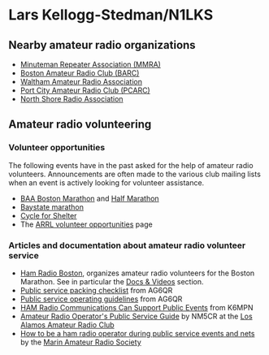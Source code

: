 # Lars Kellogg-Stedman/N1LKS

## Nearby amateur radio organizations

- [Minuteman Repeater Association (MMRA)](https://www.mmra.org/)
- [Boston Amateur Radio Club (BARC)](https://www.barc.org/)
- [Waltham Amateur Radio Association](https://walthamara.org/)
- [Port City Amateur Radio Club (PCARC)](https://w1wqm.org/repeaters/)
- [North Shore Radio Association](https://www.nsradio.org/)

## Amateur radio volunteering

<!--
### Locally hosted documentation

- [Baystate marathon](docs/baystate-marathon/)
-->

### Volunteer opportunities

The following events have in the past asked for the help of amateur radio volunteers. Announcements are often made to the various club mailing lists when an event is actively looking for volunteer assistance.

- [BAA Boston Marathon](https://www.baa.org/races/boston-marathon/volunteer) and [Half Marathon](https://www.baa.org/races/baa-half-marathon/volunteer)
- [Baystate marathon](https://www.baystatemarathon.com/)
- [Cycle for Shelter](https://emmausinc.org/cycle-for-shelter-2/)
- The [ARRL volunteer opportunities](http://www.arrl.org/volunteer-opportunities) page

### Articles and documentation about amateur radio volunteer service

- [Ham Radio Boston](https://www.hamradioboston.org/), organizes amateur radio volunteers for the Boston Marathon. See in particular the [Docs & Videos](https://www.hamradioboston.org/docs-videos) section.
- [Public service packing checklist](https://ag6qr.net/index.php/public-service-packing-checklist/) from AG6QR
- [Public service operating guidelines](https://ag6qr.net/index.php/public-service-operating-guidelines/) from AG6QR
- [HAM Radio Communications Can Support Public Events](https://k6mpn.org/training/resources/2019OctPublic%20Events%20Support_2.pdf) from K6MPN
- [Amateur Radio Operator's Public Service Guide](https://laarc.weebly.com/uploads/7/3/2/9/73292865/guidlines_for_community_events.pdf) by NM5CR at the [Los Alamos Amateur Radio Club](https://laarc.weebly.com)
- [How to be a ham radio operator during public service events and nets](https://youtu.be/HHxNOMGSwAI?si=hQ7T_-v_ZJ-z-1Cy) by the [Marin Amateur Radio Society](https://www.w6sg.net/)
